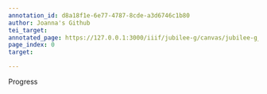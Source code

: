 ```yaml
---
annotation_id: d8a18f1e-6e77-4787-8cde-a3d6746c1b80
author: Joanna's Github
tei_target: 
annotated_page: https://127.0.0.1:3000/iiif/jubilee-g/canvas/jubilee-g_00000095.jpg
page_index: 0
target: 

---
```

<p>Progress</p>